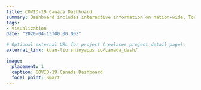 ```yaml
---
title: COVID-19 Canada Dashboard
summary: Dashboard includes interactive information on nation-wide, Toronto, Ontario and Quebec COVID-19 data. Update daily.
tags:
- Visualization
date: "2020-04-13T00:00:00Z"

# Optional external URL for project (replaces project detail page).
external_link: kuan-liu.shinyapps.io/canada_dash/

image:
  placement: 1
  caption: COVID-19 Canada Dashboard
  focal_point: Smart
---
```



